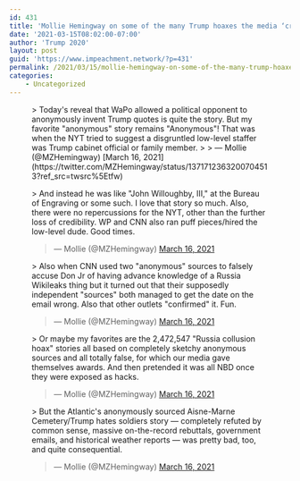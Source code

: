```yaml
---
id: 431
title: 'Mollie Hemingway on some of the many Trump hoaxes the media ‘created’'
date: '2021-03-15T08:02:00-07:00'
author: 'Trump 2020'
layout: post
guid: 'https://www.impeachment.network/?p=431'
permalink: /2021/03/15/mollie-hemingway-on-some-of-the-many-trump-hoaxes-the-media-created/
categories:
    - Uncategorized
---
```


<figure class="wp-block-embed is-type-rich is-provider-twitter wp-block-embed-twitter"><div class="wp-block-embed__wrapper">> Today's reveal that WaPo allowed a political opponent to anonymously invent Trump quotes is quite the story. But my favorite "anonymous" story remains "Anonymous"! That was when the NYT tried to suggest a disgruntled low-level staffer was Trump cabinet official or family member.
> 
> — Mollie (@MZHemingway) [March 16, 2021](https://twitter.com/MZHemingway/status/1371712363200704513?ref_src=twsrc%5Etfw)

<script async="" charset="utf-8" src="https://platform.twitter.com/widgets.js"></script></div></figure><figure class="wp-block-embed is-type-rich is-provider-twitter wp-block-embed-twitter"><div class="wp-block-embed__wrapper">> And instead he was like "John Willoughby, III," at the Bureau of Engraving or some such. I love that story so much. Also, there were no repercussions for the NYT, other than the further loss of credibility. WP and CNN also ran puff pieces/hired the low-level dude. Good times.
> 
> — Mollie (@MZHemingway) [March 16, 2021](https://twitter.com/MZHemingway/status/1371713267534598144?ref_src=twsrc%5Etfw)

<script async="" charset="utf-8" src="https://platform.twitter.com/widgets.js"></script></div></figure><figure class="wp-block-embed is-type-rich is-provider-twitter wp-block-embed-twitter"><div class="wp-block-embed__wrapper">> Also when CNN used two "anonymous" sources to falsely accuse Don Jr of having advance knowledge of a Russia Wikileaks thing but it turned out that their supposedly independent "sources" both managed to get the date on the email wrong. Also that other outlets "confirmed" it. Fun.
> 
> — Mollie (@MZHemingway) [March 16, 2021](https://twitter.com/MZHemingway/status/1371714208946139140?ref_src=twsrc%5Etfw)

<script async="" charset="utf-8" src="https://platform.twitter.com/widgets.js"></script></div></figure><figure class="wp-block-embed is-type-rich is-provider-twitter wp-block-embed-twitter"><div class="wp-block-embed__wrapper">> Or maybe my favorites are the 2,472,547 "Russia collusion hoax" stories all based on completely sketchy anonymous sources and all totally false, for which our media gave themselves awards. And then pretended it was all NBD once they were exposed as hacks.
> 
> — Mollie (@MZHemingway) [March 16, 2021](https://twitter.com/MZHemingway/status/1371714627080441857?ref_src=twsrc%5Etfw)

<script async="" charset="utf-8" src="https://platform.twitter.com/widgets.js"></script></div></figure><figure class="wp-block-embed is-type-rich is-provider-twitter wp-block-embed-twitter"><div class="wp-block-embed__wrapper">> But the Atlantic's anonymously sourced Aisne-Marne Cemetery/Trump hates soldiers story — completely refuted by common sense, massive on-the-record rebuttals, government emails, and historical weather reports — was pretty bad, too, and quite consequential.
> 
> — Mollie (@MZHemingway) [March 16, 2021](https://twitter.com/MZHemingway/status/1371715295568654337?ref_src=twsrc%5Etfw)

<script async="" charset="utf-8" src="https://platform.twitter.com/widgets.js"></script></div></figure>